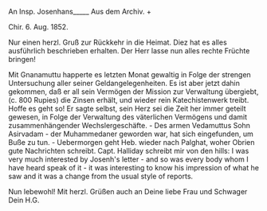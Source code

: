 An Insp. Josenhans_____ Aus dem Archiv. +

 Chir. 6. Aug. 1852.

Nur einen herzl. Gruß zur Rückkehr in die Heimat. Diez hat es alles ausführlich beschrieben erhalten. Der Herr lasse nun alles rechte Früchte bringen!

Mit Gnanamuttu happerte es letzten Monat gewaltig in Folge der strengen Untersuchung aller seiner Geldangelegenheiten. Es ist aber jetzt dahin gekommen, daß er all sein Vermögen der Mission zur Verwaltung übergiebt, (c. 800 Rupies) die Zinsen erhält, und wieder rein Katechistenwerk treibt. Hoffe es geht so! Er sagte selbst, sein Herz sei die Zeit her immer geteilt gewesen, in Folge der Verwaltung des väterlichen Vermögens und damit zusammenhängender Wechslergeschäfte. - Des armen Vedamuttus Sohn Asirvadam - der Muhammedaner geworden war, hat sich eingefunden, um Buße zu tun. - Uebermorgen geht Heb. wieder nach Palghat, woher Obrien gute Nachrichten schreibt. 
Capt. Halliday schreibt mir von den hills: I was very much interested by Josenh's letter - and so was every body whom I have heard speak of it - it was interesting to know his impression of what he saw and it was a change from the usual style of reports.

Nun lebewohl! Mit herzl. Grüßen auch an Deine liebe Frau und Schwager  Dein H.G.

